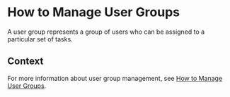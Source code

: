 <!-- loioe2f793ae44f44eb8b54617352d0a9afc -->

# How to Manage User Groups

A user group represents a group of users who can be assigned to a particular set of tasks.



## Context

For more information about user group management, see [How to Manage User Groups](../User-Management/how-to-manage-user-groups-45bb6c9.md).


